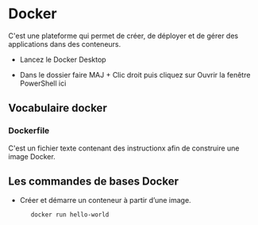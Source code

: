 # Docker

C'est une plateforme qui permet de créer, de déployer et de gérer des applications dans des conteneurs.

- Lancez le Docker Desktop

- Dans le dossier faire MAJ + Clic droit puis cliquez sur Ouvrir la fenêtre PowerShell ici

## Vocabulaire docker

### Dockerfile

C'est un fichier texte contenant des instructionx afin de construire une image Docker.

## Les commandes de bases Docker 

- Créer et démarre un conteneur à partir d’une image.

         docker run hello-world

